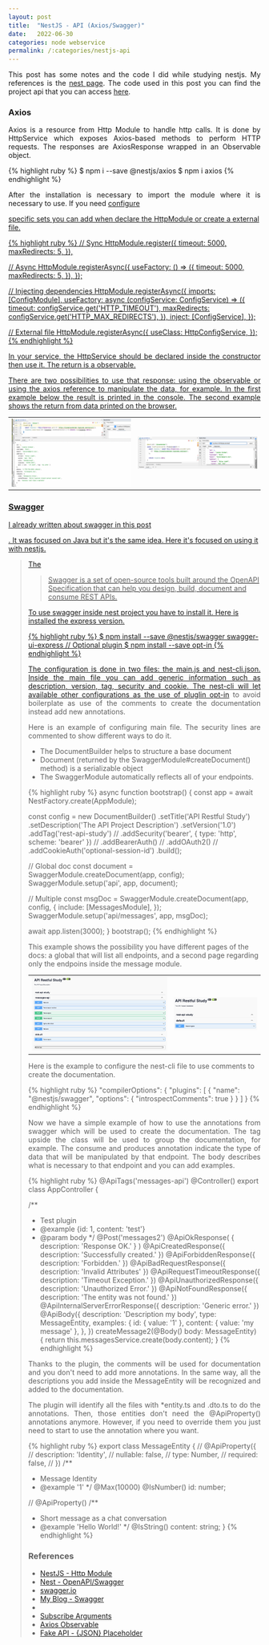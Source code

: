 ```yaml
---
layout: post
title:  "NestJS - API (Axios/Swagger)"
date:   2022-06-30
categories: node webservice
permalink: /:categories/nestjs-api
---
```


<p style="text-align: justify;">This post has some notes and the code I did while studying nestjs. My references is the <a href="https://docs.nestjs.com/">nest page</a>. The code used in this post you can find the project api that you can access <a href="https://github.com/fabiana2611/nestjs2/tree/master/api">here</a>.

<h3>Axios</h3>

<p style="text-align: justify;">Axios is a resource from Http Module to handle http calls. It is done by HttpService which exposes Axios-based methods to perform HTTP requests. The responses are AxiosResponse wrapped in an Observable object.</p>

{% highlight ruby %}
$ npm i --save @nestjs/axios
$ npm i axios
{% endhighlight %}

<p style="text-align: justify;">After the installation is necessary to import the module where it is necessary to use. If you need <a href="https://docs.nestjs.com/techniques/http-module#configuration">configure</p> specific sets you can add when declare the HttpModule or create a external file.</p>

{% highlight ruby %}
// Sync
HttpModule.register({
      timeout: 5000,
      maxRedirects: 5,
    }),

// Async
HttpModule.registerAsync({
  useFactory: () => ({
    timeout: 5000,
    maxRedirects: 5,
  }),
});

// Injecting dependencies
HttpModule.registerAsync({
  imports: [ConfigModule],
  useFactory: async (configService: ConfigService) => ({
    timeout: configService.get('HTTP_TIMEOUT'),
    maxRedirects: configService.get('HTTP_MAX_REDIRECTS'),
  }),
  inject: [ConfigService],
});

// External file
HttpModule.registerAsync({
  useClass: HttpConfigService,
});   
{% endhighlight %}

<p style="text-align: justify;">In your service, the HttpService should be declared inside the constructor then use it. The return is a observable. </p>

<p style="text-align: justify;">There are two possibilities to use that response: using the observable or using the axios reference to manipulate the data, for example. In the first example below the result is printed in the console. The second example shows the return from data printed on the browser.</p>

<table>
  <tr>
    <td><img src="/img/nestjs/axiosobs.png" ></td>
    <td><img src="/img/nestjs/axiosref.png" ></td>
  </tr>
</table>


<h3>Swagger</h3>

<p style="text-align: justify;">I already written about swagger in this <a href="https://fabiana2611.github.io/webservice/swagger">post</p>. It was focused on Java but it's the same idea. Here it's focused on using it with nestjs.</p>

<blockquote>The <OpenAPI specification is a language-agnostic definition format used to describe RESTful APIs.</blockquote>

<blockquote>Swagger is a set of open-source tools built around the OpenAPI Specification that can help you design, build, document and consume REST APIs.</blockquote>

<p>To use swagger inside nest project you have to install it. Here is installed the express version.</p>

{% highlight ruby %}
$ npm install --save @nestjs/swagger swagger-ui-express
// Optional plugin
$ npm install --save opt-in
{% endhighlight %}

<p style="text-align: justify;">The configuration is done in two files: the main.js and nest-cli.json. Inside the main file you can add generic information such as description, version, tag, security and cookie. The nest-cli will let available other configurations as the use of pluglin <a href="https://docs.nestjs.com/openapi/cli-plugin">opt-in</a> to avoid boilerplate as use of the comments to create the documentation instead add new annotations.</p>

<p style="text-align: justify;">Here is an example of configuring main file. The security lines are commented to show different ways to do it. </p>

- The DocumentBuilder helps to structure a base document
- Document (returned by the SwaggerModule#createDocument() method) is a serializable object
- The SwaggerModule automatically reflects all of your endpoints.


{% highlight ruby %}
async function bootstrap() {
  const app = await NestFactory.create(AppModule);

  const config = new DocumentBuilder()
    .setTitle('API Restful Study')
    .setDescription('The API Project Description')
    .setVersion('1.0')
    .addTag('rest-api-study')
    // .addSecurity('bearer', { type: 'http', scheme: 'bearer' })
    // .addBearerAuth()
    // .addOAuth2()
    // .addCookieAuth('optional-session-id')
    .build();

  // Global doc
  const document = SwaggerModule.createDocument(app, config);
  SwaggerModule.setup('api', app, document);

  // Multiple
  const msgDoc = SwaggerModule.createDocument(app, config, {
    include: [MessagesModule],
  });
  SwaggerModule.setup('api/messages', app, msgDoc);

  await app.listen(3000);
}
bootstrap();
{% endhighlight %}

<p>This example shows the possibility you have different pages of the docs: a global that will list all endpoints, and a second page regarding only the endpoins inside the message module.</p>

<table>
  <tr>
    <td><img src="/img/nestjs/swagger1.png" ></td>
    <td><img src="/img/nestjs/swagger2.png" ></td>
  </tr>
</table>


<p>Here is the example to configure the nest-cli file to use comments to create the documentation.</p>

{% highlight ruby %}
"compilerOptions": {
   "plugins": [
     {
       "name": "@nestjs/swagger",
       "options": {
         "introspectComments": true
       }
     }
   ]
 }
{% endhighlight %}


<p style="text-align: justify;">Now we have a simple example of how to use the annotations from swagger which will be used to create the documentation. The tag upside the class will be used to group the documentation, for example. The consume and produces annotation indicate the type of data that will be manipulated by that endpoint. The body describes what is necessary to that endpoint and you can add examples. </p>

{% highlight ruby %}
@ApiTags('messages-api')
@Controller()
export class AppController {

  /**
   * Test plugin
   * @example {id: 1, content: 'test'}
   * @param body
   */
  @Post('messages2')
  @ApiOkResponse( { description: 'Response OK.' } )
  @ApiCreatedResponse({ description: 'Successfully created.' })
  @ApiForbiddenResponse({ description: 'Forbidden.' })
  @ApiBadRequestResponse({ description: 'Invalid Attributes' })
  @ApiRequestTimeoutResponse({ description: 'Timeout Exception.' })
  @ApiUnauthorizedResponse({ description: 'Unauthorized Error.' })
  @ApiNotFoundResponse({ description: 'The entity was not found.' })
  @ApiInternalServerErrorResponse({ description: 'Generic error.' })
  @ApiBody({
    description: 'Description my body',
    type: MessageEntity,
    examples: {
      id: { value: '1' },
      content: { value: 'my message' },
    },
  })
createMessage2(@Body() body: MessageEntity) {
  return this.messagesService.create(body.content);
}
{% endhighlight %}

<p style="text-align: justify;">Thanks to the plugin, the comments will be used for documentation and you don't need to add more annotations. In the same way, all the descriptions you add inside the MessageEntity will be recognized and added to the documentation.</p>

<p style="text-align: justify;">The plugin will identify all the files with *entity.ts and .dto.ts to do the annotations. Then, those entities don't need the @ApiProperty() annotations anymore. However, if you need to override them you just need to start to use the annotation where you want.</p>

{% highlight ruby %}
export class MessageEntity {
  // @ApiProperty({
  //   description: 'Identity',
  //   nullable: false,
  //   type: Number,
  //   required: false,
  // })
  /**
   * Message Identity
   * @example '1'
   */
  @Max(10000)
  @IsNumber()
  id: number;

  // @ApiProperty()
  /**
   * Short message as a chat conversation
   * @example 'Hello World!'
   */
  @IsString()
  content: string;
}
{% endhighlight %}



<h3>References</h3>
<ul>
  <li><a href="https://docs.nestjs.com/techniques/http-module">NestJS - Http Module</a></li>
  <li><a href="https://docs.nestjs.com/openapi/introduction">Nest - OpenAPI/Swagger</a></li>
  <li><a href="https://swagger.io/docs/specification/about/">swagger.io</a></li>
  <li><a href="https://fabiana2611.github.io/webservice/swagger">My Blog - Swagger</a></li>
  <li><a href=""></a></li>
  <li><a href="https://rxjs.dev/deprecations/subscribe-arguments">Subscribe Arguments</a></li>
  <li><a href="https://github.com/zhaosiyang/axios-observable">Axios Observable</a></li>
  <li><a href="https://jsonplaceholder.typicode.com/">Fake API - {JSON} Placeholder</a></li>
</ul>

